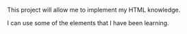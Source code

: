 This project will allow me to implement my HTML knowledge.

I can use some of the elements that I have been learning. 